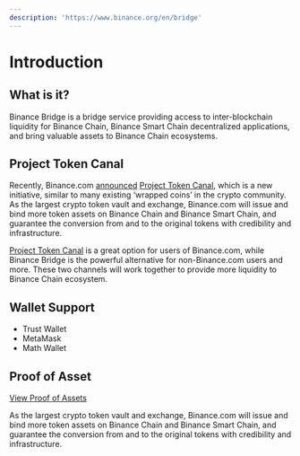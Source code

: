 ```yaml
---
description: 'https://www.binance.org/en/bridge'
---
```


# Introduction

## What is it?

Binance Bridge is a bridge service providing access to inter-blockchain liquidity for Binance Chain, Binance Smart Chain decentralized applications, and bring valuable assets to Binance Chain ecosystems.

## Project Token Canal

Recently, Binance.com [announced](https://www.binance.com/en/support/articles/daca7c991d5f4c45a4d1083f70912515) [Project Token Canal](https://www.binance.org/en/blog/binance-presents-project-token-canal-2/), which is a new initiative, similar to many existing ‘wrapped coins’ in the crypto community. As the largest crypto token vault and exchange, Binance.com will issue and bind more token assets on Binance Chain and Binance Smart Chain, and guarantee the conversion from and to the original tokens with credibility and infrastructure.

[Project Token Canal](https://www.binance.org/en/blog/binance-presents-project-token-canal-2/) is a great option for users of Binance.com, while Binance Bridge is the powerful alternative for non-Binance.com users and more. These two channels will work together to provide more liquidity to Binance Chain ecosystem.

## Wallet Support

* Trust Wallet
* MetaMask
* Math Wallet

## Proof of Asset

 [View Proof of Assets](https://www.binance.org/en/assets-proof)

As the largest crypto token vault and exchange, Binance.com will issue and bind more token assets on Binance Chain and Binance Smart Chain, and guarantee the conversion from and to the original tokens with credibility and infrastructure.







